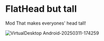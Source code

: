# FlatHead but tall
 Mod That makes everyones' head tall!

![VirtualDesktop Android-20250311-174259](https://github.com/user-attachments/assets/402df0ed-2204-4e6d-8fe4-bd50cab18ade)
